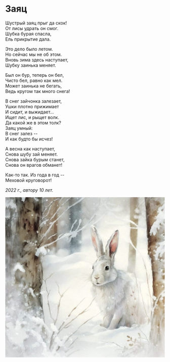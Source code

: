 # Заяц

Шустрый заяц прыг да скок!  
От лисы удрать он смог.  
Шубка бурая спасла,  
Ель прикрытие дала.

Это дело было летом.  
Но сейчас мы не об этом.  
Вновь зима здесь наступает,  
Шубку заинька меняет.

Был он бур, теперь он бел,  
Чисто бел, равно как мел.  
Может заинька не бегать,  
Ведь кругом так много снега!

В снег зайчонка залезает,  
Ушки плотно прижимает  
И сидит, и выжидает...  
Ищет лис, и рыщет волк.  
Да какой же в этом толк?  
Заяц умный:  
В снег залез --  
И как будто бы исчез!

А весна как наступает,  
Снова шубу зай меняет.  
Снова зайка бурым станет,  
Снова он врагов обманет!

Как-то так. Из года в год --  
Меховой круговорот!

*2022 г., автору 10 лет.* 

![Заяц](../images/hare.jpg)
